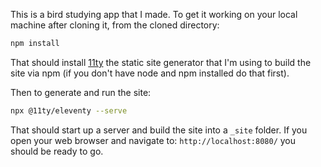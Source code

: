 This is a bird studying app that I made.  To get it working on your local machine after cloning it, from the cloned directory:

```bash
npm install
```
That should install [11ty](https://11ty.dev) the static site generator that I'm using to build the site via npm (if you don't have node and npm installed do that first).

Then to generate and run the site:
```bash
npx @11ty/eleventy --serve
```

That should start up a server and build the site into a `_site` folder. If you open your web browser and navigate to: `http://localhost:8080/` you should be ready to go. 
